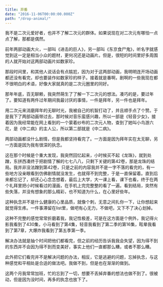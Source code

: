 ```yaml
---
title: 弃番
date: "2016-11-06T00:00:00.000Z"
path: "/drop-animal/"
---
```


我不是二次元爱好者，也并不了解二次元的群体。如果说现在对二次元有哪怕一点点了解，那都是偶然。

前年两部动画大火，一部叫《进击的巨人》，另一部叫《东京食尸鬼》，听名字就感觉到这一定是相当小众的题材，更何况还是动画片。但是，很短的时间里好多周围的人就开始对这两部动画片如数家珍。

那段时间里，和其他人说话会有点尴尬，因为对于这两部动画，我明明连开场动画都还没有看完，却也要装作如数家珍的样子。接着就是番啊，剧啊的一些我现在都不很明白的术语，好像大家就真的是二次元圈里的同好。

那年年底，百无聊赖，我突然萌生了了解一下二次元的想法。凑巧的是，要过年了。要知道有两件过年期间我最讨厌的事情，一件是拜年，另一件也是拜年。

用二次元来消磨拜年的无聊时光，我被自己的机智打动了，并且顺手点了个赞。于是我下了两部动画带过去，那时候对音乐蛮感兴趣，所以一部是《轻音少女》，接着因为我经常能在网上看到的一个蒙着纱布的二次元人物，查到了她叫小鸟游六花，是《中二病》的主人公，所以第二部就是《中二病》。

两部动画都没什么剧情，但是我都坚持看完了。一方面是因为拜年实在太无聊，另一方面是因为我有很深的执念。

这在那个时候是个重大发现，我突然回忆起来，小时候买不起《龙珠》，就到处蹭，东拼西凑终于把剧情了解的七七八八，只剩下关键的第42卷，那是龙珠的结局。我并非没法蹭到第42卷，只是之前的内容我并不是一字不落的看完的，有一些地方没亲眼看到仿佛剧情就没发生，也就得不到完整，于是一直保留着。直到后来都忘记了，却还心心念念想着，最后上大学，大一课上看，课下也看，终于在两个礼拜里把小时候看过的漫画，在手机上完完整整的看了一遍。看到结局，突然有些失落，并没有想象的那么精彩，也不知道为什么，在心里好些年。

这种执念并不是什么健康的心里品质，就像个刺，无意之间扎你一下，让你想起来就觉得生疼。一件事滞留在list里，做吧有心无力，不做吧，又下不了决心划掉。

这种不完整的感觉常常折磨着我，我记性极差，可是在这方面是个例外，我记得火影我看到了430集，小马看到了第4集，轻音我看到了第二季的第16集，眩晕我看到了第7章，大爆炸我看到了第五季第一季。

解决办法就是抽个时间把他们都看完，但之前的经历告诉我我会失望，因为得不到的东西并不会因为得不到而变美好，事实上他们一直都那么糟，或者不那么糟。

此外把它们看完并不是解决问题的办法，相反，它是逃避的问题，忘掉执念，与这种感觉和平相处是合适的做法吧。我做不到，但是也在渐渐的做到。

这两个月我常常加班，忙的忘到了一切，想要不丢掉弃番的想法也做不到了。很被动，但是因为没时间，再多的执念也放下了。
